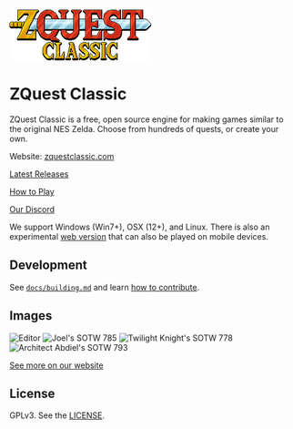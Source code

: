 ![ZQuest Classic logo](./resources/assets/zc/ZC_Logo_1x.png)

# ZQuest Classic

ZQuest Classic is a free, open source engine for making games similar to the original NES Zelda. Choose from hundreds of quests, or create your own.

Website: [zquestclassic.com](https://zquestclassic.com)

[Latest Releases](https://zquestclassic.com/releases/)

[How to Play](https://zquestclassic.com/docs/how-to-play/)

[Our Discord](https://discord.gg/uStAnHJhPM)

We support Windows (Win7+), OSX (12+), and Linux. There is also an experimental [web version](https://zquestclassic.com/play/) that can also be played on mobile devices.

## Development

See [`docs/building.md`](./docs/building.md) and learn [how to contribute](./CONTRIBUTING.md).

## Images

![Editor](https://github.com/user-attachments/assets/84d5f7e0-d948-4e01-b62b-552d1f961f91)
![Joel's SOTW 785](https://zquestclassic.com/img/sotw-785-joel.png)
![Twilight Knight's SOTW 778](https://zquestclassic.com/img/sotw-778-twilight-knight.png)
![Architect Abdiel's SOTW 793](https://zquestclassic.com/img/sotw-793-architect-abdiel.png)

[See more on our website](https://zquestclassic.com/)

## License

GPLv3. See the [LICENSE](./LICENSE).
